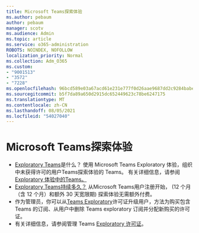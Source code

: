 ```yaml
---
title: Microsoft Teams探索体验
ms.author: pebaum
author: pebaum
manager: scotv
ms.audience: Admin
ms.topic: article
ms.service: o365-administration
ROBOTS: NOINDEX, NOFOLLOW
localization_priority: Normal
ms.collection: Adm_O365
ms.custom:
- "9001513"
- "3572"
- "7228"
ms.openlocfilehash: 96bcd589e03a67acd61e231e777f0d26aae9687dd2c9284babe3e2669343ca5e
ms.sourcegitcommit: b5f7da89a650d2915dc652449623c78be6247175
ms.translationtype: MT
ms.contentlocale: zh-CN
ms.lasthandoff: 08/05/2021
ms.locfileid: "54027040"
---
```

# <a name="microsoft-teams-exploratory-experience"></a>Microsoft Teams探索体验

- [Exploratory Teams](https://docs.microsoft.com/microsoftteams/teams-exploratory)是什么？ 使用 Microsoft Teams Exploratory 体验，组织中未获得许可的用户Teams探索体验的 Teams。 有关详细信息，请参阅[Exploratory 体验中的Teams。](https://docs.microsoft.com/microsoftteams/teams-exploratory#whats-in-the-teams-exploratory-experience)
- [Exploratory Teams持续多久？](https://docs.microsoft.com/microsoftteams/teams-exploratory#how-long-does-the-teams-exploratory-experience-last) 从Microsoft Teams用户注册开始， (12 个月（含 12 个月）和额外 30 天宽限期) 探索体验无需额外付费。
- 作为管理员，你可以从[Teams Exploratory](https://docs.microsoft.com/microsoftteams/teams-exploratory#upgrade-users-from-the-teams-exploratory-license)许可证升级用户，方法为购买包含 Teams 的订阅、从用户中删除 Teams exploratory 订阅并分配新购买的许可证。
- 有关详细信息，请参阅管理 Teams [Exploratory 许可证](https://docs.microsoft.com/microsoftteams/teams-exploratory)。
